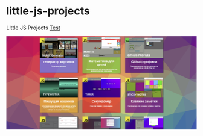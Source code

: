 # little-js-projects
Little JS Projects
[Test](https://robertd2000.github.io/little-js-projects/)

![preview](https://github.com/robertd2000/portfolio-app-next/blob/main/public/images/14.png?raw=true)
